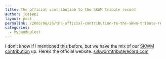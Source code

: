 ```yaml
---
title: The official contribution to the SKWM tribute record
author: joesepi
layout: post
permalink: /2006/06/26/the-official-contribution-to-the-skwm-tribute-record/
categories:
  - MyBandRules!
---
```

I don&#8217;t know if I mentioned this before, but we have the mix of our <a title="Long Live the Worm!" target="_blank" href="http://www.joesepi.com/audio/skwm/">SKWM contribution</a> up. Here&#8217;s the official website: <a target="_blank" title="Silkworm Tribute Record" href="http://www.silkwormtributerecord.com">silkwormtributerecord.com</a>